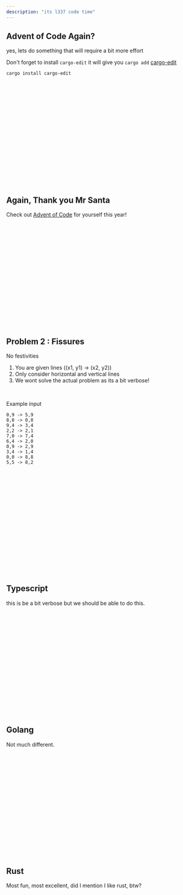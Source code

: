 ```yaml
---
description: "its l337 code time"
---
```


## Advent of Code Again?
yes, lets do something that will require a bit more effort

Don't forget to install `cargo-edit` it will give you `cargo add`
[cargo-edit](https://github.com/killercup/cargo-edit)
```bash
cargo install cargo-edit
```

<br />
<br />
<br />
<br />
<br />
<br />
<br />
<br />
<br />
<br />
<br />
<br />
<br />
<br />
<br />
<br />

## Again, Thank you Mr Santa
Check out [Advent of Code](https://www.adventofcode.com) for yourself this year!

<br />
<br />
<br />
<br />
<br />
<br />
<br />
<br />
<br />
<br />
<br />
<br />
<br />
<br />
<br />
<br />

## Problem 2 : Fissures
No festivities

1.  You are given lines ((x1, y1) -> (x2, y2))
1.  Only consider horizontal and vertical lines
1.  We wont solve the actual problem as its a bit verbose!

<br />

Example input
```
0,9 -> 5,9
8,0 -> 0,8
9,4 -> 3,4
2,2 -> 2,1
7,0 -> 7,4
6,4 -> 2,0
0,9 -> 2,9
3,4 -> 1,4
0,0 -> 8,8
5,5 -> 8,2
```

<br />
<br />
<br />
<br />
<br />
<br />
<br />
<br />
<br />
<br />
<br />
<br />
<br />
<br />
<br />
<br />

## Typescript
this is be a bit verbose but we should be able to do this.

<br />
<br />
<br />
<br />
<br />
<br />
<br />
<br />
<br />
<br />
<br />
<br />
<br />
<br />
<br />
<br />

## Golang
Not much different.

<br />
<br />
<br />
<br />
<br />
<br />
<br />
<br />
<br />
<br />
<br />
<br />
<br />
<br />
<br />
<br />

## Rust
Most fun, most excellent, did I mention I like rust, btw?

<br />
<br />
<br />
<br />
<br />
<br />
<br />
<br />
<br />
<br />
<br />
<br />
<br />
<br />
<br />
<br />


